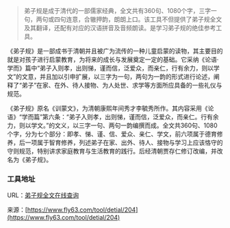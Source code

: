 > 弟子规是成于清代的一部儒家经典，全文共有360句、1080个字，三字一句，两句或四句连意，合辙押韵，朗朗上口。该工具不但提供了弟子规全文及其翻译，还配有对应的汉语拼音及音频朗读。是学习弟子规的绝佳参考工具。

《弟子规》是一部成书于清朝并且被广为流传的一种儿童启蒙的读物，其主要目的就是对孩子进行启蒙教育，为将来的成长与发展奠定一定的基础。它采纳《论语·学而》篇中“弟子入则孝，出则悌，谨而信，泛爱众，而亲仁，行有余力，则以学文”的文意，并且加以引申扩展，以三字为一句，两句为一韵的形式进行论述，阐释了“弟子”在家、在外、待人接物、为人处世、求学等方面所应具备的一些礼仪与规范。

《弟子规》原名《训蒙文》，为清朝康熙年间秀才李毓秀所作。其内容采用《论语》“学而篇”第六条：“弟子入则孝，出则悌，谨而信，泛爱众，而亲仁。行有余力，则以学文。”的文义，以三字一句、两句一韵编撰而成。全文共360句、1080个字，分为七个部分：即孝、悌、谨、信、爱众、亲仁、学文，前六项属于德育修养，后一项属于智育修养，列述弟子在家、出外、待人、接物与学习上应该恪守的守则规范，特别讲求家庭教育与生活教育的践行。后经清朝贾存仁修订改编，并改名为《弟子规》。

### 工具地址
URL：[弟子规全文在线查询](https://www.fly63.com/tool/dzg/)

来源：[https://www.fly63.com/tool/detial/204](https://www.fly63.com/tool/detial/204)
